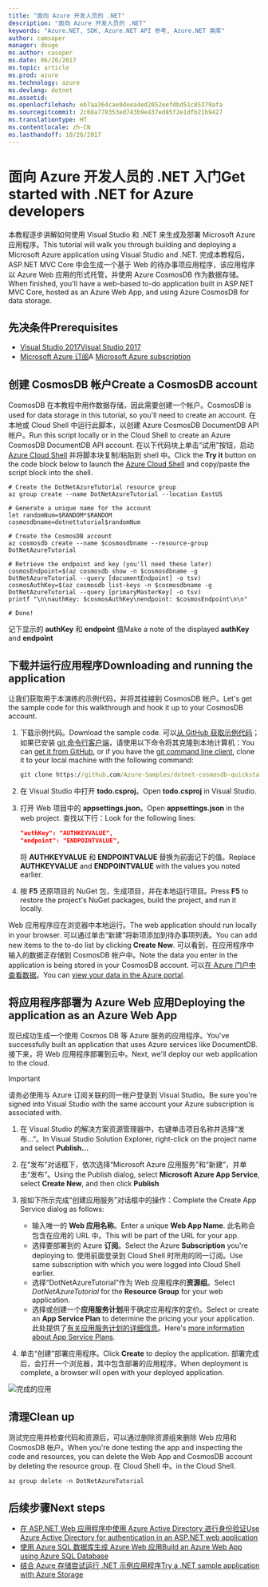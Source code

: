 ```yaml
---
title: "面向 Azure 开发人员的 .NET"
description: "面向 Azure 开发人员的 .NET"
keywords: "Azure.NET, SDK, Azure.NET API 参考, Azure.NET 类库"
author: camsoper
manager: douge
ms.author: casoper
ms.date: 06/20/2017
ms.topic: article
ms.prod: azure
ms.technology: azure
ms.devlang: dotnet
ms.assetid: 
ms.openlocfilehash: eb7aa364cae9deea4ed2052eefdbd51c85379afa
ms.sourcegitcommit: 2c08a778353ed743b9e437ed85f2e1dfb21b9427
ms.translationtype: HT
ms.contentlocale: zh-CN
ms.lasthandoff: 10/26/2017
---
```

# <a name="get-started-with-net-for-azure-developers"></a><span data-ttu-id="0d08e-104">面向 Azure 开发人员的 .NET 入门</span><span class="sxs-lookup"><span data-stu-id="0d08e-104">Get started with .NET for Azure developers</span></span>

<span data-ttu-id="0d08e-105">本教程逐步讲解如何使用 Visual Studio 和 .NET 来生成及部署 Microsoft Azure 应用程序。</span><span class="sxs-lookup"><span data-stu-id="0d08e-105">This tutorial will walk you through building and deploying a Microsoft Azure application using Visual Studio and .NET.</span></span>  <span data-ttu-id="0d08e-106">完成本教程后，ASP.NET MVC Core 中会生成一个基于 Web 的待办事项应用程序，该应用程序以 Azure Web 应用的形式托管，并使用 Azure CosmosDB 作为数据存储。</span><span class="sxs-lookup"><span data-stu-id="0d08e-106">When finished, you'll have a web-based to-do application built in ASP.NET MVC Core, hosted as an Azure Web App, and using Azure CosmosDB for data storage.</span></span>

## <a name="prerequisites"></a><span data-ttu-id="0d08e-107">先决条件</span><span class="sxs-lookup"><span data-stu-id="0d08e-107">Prerequisites</span></span>

* [<span data-ttu-id="0d08e-108">Visual Studio 2017</span><span class="sxs-lookup"><span data-stu-id="0d08e-108">Visual Studio 2017</span></span>](https://www.visualstudio.com/downloads/)
* <span data-ttu-id="0d08e-109">[Microsoft Azure 订阅](https://azure.microsoft.com/free/)</span><span class="sxs-lookup"><span data-stu-id="0d08e-109">A [Microsoft Azure subscription](https://azure.microsoft.com/free/)</span></span>

## <a name="create-a-cosmosdb-account"></a><span data-ttu-id="0d08e-110">创建 CosmosDB 帐户</span><span class="sxs-lookup"><span data-stu-id="0d08e-110">Create a CosmosDB account</span></span>

<span data-ttu-id="0d08e-111">CosmosDB 在本教程中用作数据存储，因此需要创建一个帐户。</span><span class="sxs-lookup"><span data-stu-id="0d08e-111">CosmosDB is used for data storage in this tutorial, so you'll need to create an account.</span></span>  <span data-ttu-id="0d08e-112">在本地或 Cloud Shell 中运行此脚本，以创建 Azure CosmosDB DocumentDB API 帐户。</span><span class="sxs-lookup"><span data-stu-id="0d08e-112">Run this script locally or in the Cloud Shell to create an Azure CosmosDB DocumentDB API account.</span></span>  <span data-ttu-id="0d08e-113">在以下代码块上单击“试用”按钮，启动 [Azure Cloud Shell](/azure/cloud-shell/) 并将脚本块复制/粘贴到 shell 中。</span><span class="sxs-lookup"><span data-stu-id="0d08e-113">Click the **Try it** button on the code block below to launch the [Azure Cloud Shell](/azure/cloud-shell/) and copy/paste the script block into the shell.</span></span>

```azurecli-interactive
# Create the DotNetAzureTutorial resource group
az group create --name DotNetAzureTutorial --location EastUS

# Generate a unique name for the account
let randomNum=$RANDOM*$RANDOM
cosmosdbname=dotnettutorial$randomNum

# Create the CosmosDB account
az cosmosdb create --name $cosmosdbname --resource-group DotNetAzureTutorial

# Retrieve the endpoint and key (you'll need these later)
cosmosEndpoint=$(az cosmosdb show -n $cosmosdbname -g DotNetAzureTutorial --query [documentEndpoint] -o tsv)
cosmosAuthKey=$(az cosmosdb list-keys -n $cosmosdbname -g DotNetAzureTutorial --query [primaryMasterKey] -o tsv)
printf "\n\nauthKey: $cosmosAuthKey\nendpoint: $cosmosEndpoint\n\n"

# Done!

```

<span data-ttu-id="0d08e-114">记下显示的 **authKey** 和 **endpoint** 值</span><span class="sxs-lookup"><span data-stu-id="0d08e-114">Make a note of the displayed **authKey** and **endpoint**</span></span> 

## <a name="downloading-and-running-the-application"></a><span data-ttu-id="0d08e-115">下载并运行应用程序</span><span class="sxs-lookup"><span data-stu-id="0d08e-115">Downloading and running the application</span></span>

<span data-ttu-id="0d08e-116">让我们获取用于本演练的示例代码，并将其挂接到 CosmosDB 帐户。</span><span class="sxs-lookup"><span data-stu-id="0d08e-116">Let's get the sample code for this walkthrough and hook it up to your CosmosDB account.</span></span>

1. <span data-ttu-id="0d08e-117">下载示例代码。</span><span class="sxs-lookup"><span data-stu-id="0d08e-117">Download the sample code.</span></span>  <span data-ttu-id="0d08e-118">可以[从 GitHub 获取示例代码](https://github.com/Azure-Samples/dotnet-cosmosdb-quickstart/)；如果已安装 [git 命令行客户端](https://git-scm.com/)，请使用以下命令将其克隆到本地计算机：</span><span class="sxs-lookup"><span data-stu-id="0d08e-118">You can [get it from GitHub](https://github.com/Azure-Samples/dotnet-cosmosdb-quickstart/), or if you have the [git command line client](https://git-scm.com/), clone it to your local machine with the following command:</span></span>

    ```cmd
    git clone https://github.com/Azure-Samples/dotnet-cosmosdb-quickstart
    ```

2. <span data-ttu-id="0d08e-119">在 Visual Studio 中打开 **todo.csproj**。</span><span class="sxs-lookup"><span data-stu-id="0d08e-119">Open **todo.csproj** in Visual Studio.</span></span>

3. <span data-ttu-id="0d08e-120">打开 Web 项目中的 **appsettings.json**。</span><span class="sxs-lookup"><span data-stu-id="0d08e-120">Open **appsettings.json** in the web project.</span></span>  <span data-ttu-id="0d08e-121">查找以下行：</span><span class="sxs-lookup"><span data-stu-id="0d08e-121">Look for the following lines:</span></span>

    ```json
    "authKey": "AUTHKEYVALUE",
    "endpoint": "ENDPOINTVALUE",
    ```
    <span data-ttu-id="0d08e-122">将 **AUTHKEYVALUE** 和 **ENDPOINTVALUE** 替换为前面记下的值。</span><span class="sxs-lookup"><span data-stu-id="0d08e-122">Replace **AUTHKEYVALUE** and **ENDPOINTVALUE** with the values you noted earlier.</span></span>

4. <span data-ttu-id="0d08e-123">按 **F5** 还原项目的 NuGet 包，生成项目，并在本地运行项目。</span><span class="sxs-lookup"><span data-stu-id="0d08e-123">Press **F5** to restore the project's NuGet packages, build the project, and run it locally.</span></span>

<span data-ttu-id="0d08e-124">Web 应用程序应在浏览器中本地运行。</span><span class="sxs-lookup"><span data-stu-id="0d08e-124">The web application should run locally in your browser.</span></span>  <span data-ttu-id="0d08e-125">可以通过单击“新建”将新项添加到待办事项列表。</span><span class="sxs-lookup"><span data-stu-id="0d08e-125">You can add new items to the to-do list by clicking **Create New**.</span></span>  <span data-ttu-id="0d08e-126">可以看到，在应用程序中输入的数据正存储到 CosmosDB 帐户中。</span><span class="sxs-lookup"><span data-stu-id="0d08e-126">Note the data you enter in the application is being stored in your CosmosDB account.</span></span>  <span data-ttu-id="0d08e-127">可以[在 Azure 门户中查看数据](/azure/documentdb/documentdb-view-json-document-explorer)。</span><span class="sxs-lookup"><span data-stu-id="0d08e-127">You can [view your data in the Azure portal](/azure/documentdb/documentdb-view-json-document-explorer).</span></span>

## <a name="deploying-the-application-as-an-azure-web-app"></a><span data-ttu-id="0d08e-128">将应用程序部署为 Azure Web 应用</span><span class="sxs-lookup"><span data-stu-id="0d08e-128">Deploying the application as an Azure Web App</span></span>

<span data-ttu-id="0d08e-129">现已成功生成一个使用 Cosmos DB 等 Azure 服务的应用程序。</span><span class="sxs-lookup"><span data-stu-id="0d08e-129">You've successfully built an application that uses Azure services like DocumentDB.</span></span>  <span data-ttu-id="0d08e-130">接下来，将 Web 应用程序部署到云中。</span><span class="sxs-lookup"><span data-stu-id="0d08e-130">Next, we'll deploy our web application to the cloud.</span></span>

> [!IMPORTANT]
> <span data-ttu-id="0d08e-131">请务必使用与 Azure 订阅关联的同一帐户登录到 Visual Studio。</span><span class="sxs-lookup"><span data-stu-id="0d08e-131">Be sure you're signed into Visual Studio with the same account your Azure subscription is associated with.</span></span>

1. <span data-ttu-id="0d08e-132">在 Visual Studio 的解决方案资源管理器中，右键单击项目名称并选择“发布...”。</span><span class="sxs-lookup"><span data-stu-id="0d08e-132">In Visual Studio Solution Explorer, right-click on the project name and select **Publish...**</span></span>

2. <span data-ttu-id="0d08e-133">在“发布”对话框下，依次选择“Microsoft Azure 应用服务”和“新建”，并单击“发布”。</span><span class="sxs-lookup"><span data-stu-id="0d08e-133">Using the Publish dialog, select **Microsoft Azure App Service**, select **Create New**, and then click **Publish**</span></span>

3. <span data-ttu-id="0d08e-134">按如下所示完成“创建应用服务”对话框中的操作：</span><span class="sxs-lookup"><span data-stu-id="0d08e-134">Complete the Create App Service dialog as follows:</span></span>

    * <span data-ttu-id="0d08e-135">输入唯一的 **Web 应用名称**。</span><span class="sxs-lookup"><span data-stu-id="0d08e-135">Enter a unique **Web App Name**.</span></span>  <span data-ttu-id="0d08e-136">此名称会包含在应用的 URL 中。</span><span class="sxs-lookup"><span data-stu-id="0d08e-136">This will be part of the URL for your app.</span></span>
    * <span data-ttu-id="0d08e-137">选择要部署到的 Azure **订阅**。</span><span class="sxs-lookup"><span data-stu-id="0d08e-137">Select the Azure **Subscription** you're deploying to.</span></span>  <span data-ttu-id="0d08e-138">使用前面登录到 Cloud Shell 时所用的同一订阅。</span><span class="sxs-lookup"><span data-stu-id="0d08e-138">Use same subscription with which you were logged into Cloud Shell earlier.</span></span>
    * <span data-ttu-id="0d08e-139">选择“DotNetAzureTutorial”作为 Web 应用程序的**资源组**。</span><span class="sxs-lookup"><span data-stu-id="0d08e-139">Select *DotNetAzureTutorial* for the **Resource Group** for your web application.</span></span>
    * <span data-ttu-id="0d08e-140">选择或创建一个**应用服务计划**用于确定应用程序的定价。</span><span class="sxs-lookup"><span data-stu-id="0d08e-140">Select or create an **App Service Plan** to determine the pricing your your application.</span></span>  <span data-ttu-id="0d08e-141">此处提供了[有关应用服务计划的详细信息](/azure/app-service/azure-web-sites-web-hosting-plans-in-depth-overview)。</span><span class="sxs-lookup"><span data-stu-id="0d08e-141">Here's [more information about App Service Plans](/azure/app-service/azure-web-sites-web-hosting-plans-in-depth-overview).</span></span>

4. <span data-ttu-id="0d08e-142">单击“创建”部署应用程序。</span><span class="sxs-lookup"><span data-stu-id="0d08e-142">Click **Create** to deploy the application.</span></span>  <span data-ttu-id="0d08e-143">部署完成后，会打开一个浏览器，其中包含部署的应用程序。</span><span class="sxs-lookup"><span data-stu-id="0d08e-143">When deployment is complete, a browser will open with your deployed application.</span></span>

![完成的应用](./media/dotnet-quickstart/todo.png)

## <a name="clean-up"></a><span data-ttu-id="0d08e-145">清理</span><span class="sxs-lookup"><span data-stu-id="0d08e-145">Clean up</span></span>

<span data-ttu-id="0d08e-146">测试完应用并检查代码和资源后，可以通过删除资源组来删除 Web 应用和 CosmosDB 帐户。</span><span class="sxs-lookup"><span data-stu-id="0d08e-146">When you're done testing the app and inspecting the code and resources, you can delete the Web App and CosmosDB account by deleting the resource group.</span></span> <span data-ttu-id="0d08e-147">在 Cloud Shell 中。</span><span class="sxs-lookup"><span data-stu-id="0d08e-147">in the Cloud Shell.</span></span>

```azurecli-interactive
az group delete -n DotNetAzureTutorial
```

## <a name="next-steps"></a><span data-ttu-id="0d08e-148">后续步骤</span><span class="sxs-lookup"><span data-stu-id="0d08e-148">Next steps</span></span>

* [<span data-ttu-id="0d08e-149">在 ASP.NET Web 应用程序中使用 Azure Active Directory 进行身份验证</span><span class="sxs-lookup"><span data-stu-id="0d08e-149">Use Azure Active Directory for authentication in an ASP.NET web application</span></span>](/azure/active-directory/develop/active-directory-devquickstarts-webapp-dotnet)
* [<span data-ttu-id="0d08e-150">使用 Azure SQL 数据库生成 Azure Web 应用</span><span class="sxs-lookup"><span data-stu-id="0d08e-150">Build an Azure Web App using Azure SQL Database</span></span>](/azure/app-service-web/web-sites-dotnet-get-started)
* [<span data-ttu-id="0d08e-151">结合 Azure 存储尝试运行 .NET 示例应用程序</span><span class="sxs-lookup"><span data-stu-id="0d08e-151">Try a .NET sample application with Azure Storage</span></span>](/azure/storage/storage-samples-dotnet)


